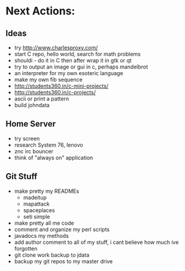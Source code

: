 Next Actions:
=============

Ideas
-----
- try http://www.charlesproxy.com/
- start C repo, hello world, search for math problems 
- shouldi - do it in C then after wrap it in gtk or qt
- try to output an image or gui in c, perhaps mandelbrot
- an interpreter for my own esoteric language
- make my own fib sequence
- http://students360.in/c-mini-projects/
- http://students360.in/c-projects/
- ascii or print a pattern
- build johndata

Home Server
-----------
- try screen
- research System 76, lenovo
- znc irc bouncer
- think of "always on" application


Git Stuff
-------------------------
- make pretty my READMEs
    - madeitup
    - mapattack
    - spaceplaces
    - seti simple
- make pretty all me code
- comment and organize my perl scripts
- javadocs my methods
- add author comment to all of my stuff, i cant believe how much ive forgotten
- git clone work backup to jdata
- backup my git repos to my master drive
